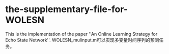 # the-supplementary-file-for-WOLESN
   This is the implementation of the paper ''An Online Learning Strategy for Echo State Network''.
   WOLESN_mulinput.m可以实现多变量时间序列的预测任务。
